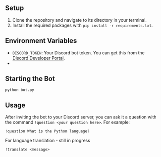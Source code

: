 ## Setup

1. Clone the repository and navigate to its directory in your terminal.
2. Install the required packages with `pip install -r requirements.txt`.

## Environment Variables

- `DISCORD_TOKEN`: Your Discord bot token. You can get this from the [Discord Developer Portal](https://discord.com/developers/applications).
- 
## Starting the Bot

`python bot.py`

## Usage

After inviting the bot to your Discord server, you can ask it a question with the command `!question <your question here>`. For example:

```
!question What is the Python language?
```

For language translation - still in progress
```
!translate <message>
```

